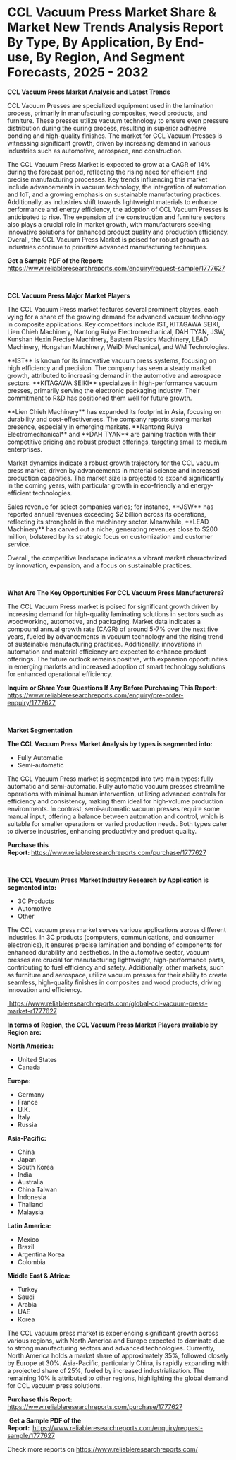 <p><h1>CCL Vacuum Press Market Share & Market New Trends Analysis Report By Type, By Application, By End-use, By Region, And Segment Forecasts, 2025 - 2032</h1></p><p><strong>CCL Vacuum Press Market Analysis and Latest Trends</strong></p>
<p><p>CCL Vacuum Presses are specialized equipment used in the lamination process, primarily in manufacturing composites, wood products, and furniture. These presses utilize vacuum technology to ensure even pressure distribution during the curing process, resulting in superior adhesive bonding and high-quality finishes. The market for CCL Vacuum Presses is witnessing significant growth, driven by increasing demand in various industries such as automotive, aerospace, and construction.</p><p>The CCL Vacuum Press Market is expected to grow at a CAGR of 14% during the forecast period, reflecting the rising need for efficient and precise manufacturing processes. Key trends influencing this market include advancements in vacuum technology, the integration of automation and IoT, and a growing emphasis on sustainable manufacturing practices. Additionally, as industries shift towards lightweight materials to enhance performance and energy efficiency, the adoption of CCL Vacuum Presses is anticipated to rise. The expansion of the construction and furniture sectors also plays a crucial role in market growth, with manufacturers seeking innovative solutions for enhanced product quality and production efficiency. Overall, the CCL Vacuum Press Market is poised for robust growth as industries continue to prioritize advanced manufacturing techniques.</p></p>
<p><strong>Get a Sample PDF of the Report:&nbsp;</strong> <a href="https://www.reliableresearchreports.com/enquiry/request-sample/1777627?utm_campaign=40&utm_medium=2&utm_source=Github&utm_content=ia&utm_term=27022025&utm_id=ccl-vacuum-press">https://www.reliableresearchreports.com/enquiry/request-sample/1777627</a></p>
<p>&nbsp;</p>
<p><strong>CCL Vacuum Press Major Market Players</strong></p>
<p><p>The CCL Vacuum Press market features several prominent players, each vying for a share of the growing demand for advanced vacuum technology in composite applications. Key competitors include IST, KITAGAWA SEIKI, Lien Chieh Machinery, Nantong Ruiya Electromechanical, DAH TYAN, JSW, Kunshan Hexin Precise Machinery, Eastern Plastics Machinery, LEAD Machinery, Hongshan Machinery, WeiDi Mechanical, and WM Technologies.</p><p>**IST** is known for its innovative vacuum press systems, focusing on high efficiency and precision. The company has seen a steady market growth, attributed to increasing demand in the automotive and aerospace sectors. **KITAGAWA SEIKI** specializes in high-performance vacuum presses, primarily serving the electronic packaging industry. Their commitment to R&D has positioned them well for future growth.</p><p>**Lien Chieh Machinery** has expanded its footprint in Asia, focusing on durability and cost-effectiveness. The company reports strong market presence, especially in emerging markets. **Nantong Ruiya Electromechanical** and **DAH TYAN** are gaining traction with their competitive pricing and robust product offerings, targeting small to medium enterprises.</p><p>Market dynamics indicate a robust growth trajectory for the CCL vacuum press market, driven by advancements in material science and increased production capacities. The market size is projected to expand significantly in the coming years, with particular growth in eco-friendly and energy-efficient technologies.</p><p>Sales revenue for select companies varies; for instance, **JSW** has reported annual revenues exceeding $2 billion across its operations, reflecting its stronghold in the machinery sector. Meanwhile, **LEAD Machinery** has carved out a niche, generating revenues close to $200 million, bolstered by its strategic focus on customization and customer service.</p><p>Overall, the competitive landscape indicates a vibrant market characterized by innovation, expansion, and a focus on sustainable practices.</p></p>
<p>&nbsp;</p>
<p><strong>What Are The Key Opportunities For CCL Vacuum Press Manufacturers?</strong></p>
<p><p>The CCL Vacuum Press market is poised for significant growth driven by increasing demand for high-quality laminating solutions in sectors such as woodworking, automotive, and packaging. Market data indicates a compound annual growth rate (CAGR) of around 5-7% over the next five years, fueled by advancements in vacuum technology and the rising trend of sustainable manufacturing practices. Additionally, innovations in automation and material efficiency are expected to enhance product offerings. The future outlook remains positive, with expansion opportunities in emerging markets and increased adoption of smart technology solutions for enhanced operational efficiency.</p></p>
<p><strong>Inquire or Share Your Questions If Any Before Purchasing This Report:</strong> <a href="https://www.reliableresearchreports.com/enquiry/pre-order-enquiry/1777627?utm_campaign=40&utm_medium=2&utm_source=Github&utm_content=ia&utm_term=27022025&utm_id=ccl-vacuum-press">https://www.reliableresearchreports.com/enquiry/pre-order-enquiry/1777627</a></p>
<p>&nbsp;</p>
<p><strong>Market Segmentation</strong></p>
<p><strong>The CCL Vacuum Press Market Analysis by types is segmented into:</strong></p>
<p><ul><li>Fully Automatic</li><li>Semi-automatic</li></ul></p>
<p><p>The CCL Vacuum Press market is segmented into two main types: fully automatic and semi-automatic. Fully automatic vacuum presses streamline operations with minimal human intervention, utilizing advanced controls for efficiency and consistency, making them ideal for high-volume production environments. In contrast, semi-automatic vacuum presses require some manual input, offering a balance between automation and control, which is suitable for smaller operations or varied production needs. Both types cater to diverse industries, enhancing productivity and product quality.</p></p>
<p><strong>Purchase this Report:&nbsp;</strong><a href="https://www.reliableresearchreports.com/purchase/1777627?utm_campaign=40&utm_medium=2&utm_source=Github&utm_content=ia&utm_term=27022025&utm_id=ccl-vacuum-press">https://www.reliableresearchreports.com/purchase/1777627</a></p>
<p>&nbsp;</p>
<p><strong>The CCL Vacuum Press Market Industry Research by Application is segmented into:</strong></p>
<p><ul><li>3C Products</li><li>Automotive</li><li>Other</li></ul></p>
<p><p>The CCL vacuum press market serves various applications across different industries. In 3C products (computers, communications, and consumer electronics), it ensures precise lamination and bonding of components for enhanced durability and aesthetics. In the automotive sector, vacuum presses are crucial for manufacturing lightweight, high-performance parts, contributing to fuel efficiency and safety. Additionally, other markets, such as furniture and aerospace, utilize vacuum presses for their ability to create seamless, high-quality finishes in composites and wood products, driving innovation and efficiency.</p></p>
<p><a href="https://www.reliableresearchreports.com/global-ccl-vacuum-press-market-r1777627?utm_campaign=40&utm_medium=2&utm_source=Github&utm_content=ia&utm_term=27022025&utm_id=ccl-vacuum-press">&nbsp;https://www.reliableresearchreports.com/global-ccl-vacuum-press-market-r1777627</a></p>
<p><strong>In terms of Region, the CCL Vacuum Press Market Players available by Region are:</strong></p>
<p>
    <p> <strong> North America: </strong>
        <ul>
            <li>United States</li>
            <li>Canada</li>
        </ul>
        </p> 
    <p> <strong> Europe: </strong>
        <ul>
            <li>Germany</li>
            <li>France</li>
            <li>U.K.</li>
            <li>Italy</li>
            <li>Russia</li>
        </ul>
        </p> 
    <p> <strong> Asia-Pacific: </strong>
        <ul>
            <li>China</li>
            <li>Japan</li>
            <li>South Korea</li>
            <li>India</li>
            <li>Australia</li>
            <li>China Taiwan</li>
            <li>Indonesia</li>
            <li>Thailand</li>
            <li>Malaysia</li>
        </ul>
        </p> 
    <p> <strong> Latin America: </strong>
        <ul>
            <li>Mexico</li>
            <li>Brazil</li>
            <li>Argentina Korea</li>
            <li>Colombia</li>
        </ul>
        </p> 
    <p> <strong> Middle East & Africa: </strong>
        <ul>
            <li>Turkey</li>
            <li>Saudi</li>
            <li>Arabia</li>
            <li>UAE</li>
            <li>Korea</li>
        </ul>
    </p>
    </p>
<p><p>The CCL vacuum press market is experiencing significant growth across various regions, with North America and Europe expected to dominate due to strong manufacturing sectors and advanced technologies. Currently, North America holds a market share of approximately 35%, followed closely by Europe at 30%. Asia-Pacific, particularly China, is rapidly expanding with a projected share of 25%, fueled by increased industrialization. The remaining 10% is attributed to other regions, highlighting the global demand for CCL vacuum press solutions.</p></p>
<p><strong>Purchase this Report: </strong><a href="https://www.reliableresearchreports.com/purchase/1777627?utm_campaign=40&utm_medium=2&utm_source=Github&utm_content=ia&utm_term=27022025&utm_id=ccl-vacuum-press">https://www.reliableresearchreports.com/purchase/1777627</a></p>
<p>&nbsp;<strong>Get a Sample PDF of the Report:&nbsp;&nbsp;</strong><a href="https://www.reliableresearchreports.com/enquiry/request-sample/1777627?utm_campaign=40&utm_medium=2&utm_source=Github&utm_content=ia&utm_term=27022025&utm_id=ccl-vacuum-press">https://www.reliableresearchreports.com/enquiry/request-sample/1777627</a></p>
<p><strong></strong></p>
<p>Check more reports on <a href="https://www.reliableresearchreports.com/?utm_campaign=40&utm_medium=2&utm_source=Github&utm_content=ia&utm_term=27022025&utm_id=ccl-vacuum-press">https://www.reliableresearchreports.com/</a></p>